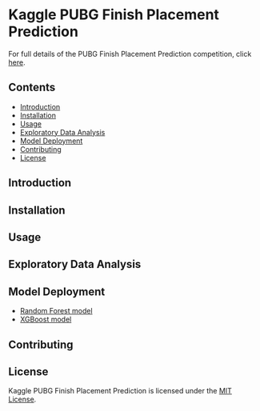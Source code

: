 # Kaggle PUBG Finish Placement Prediction
For full details of the PUBG Finish Placement Prediction competition, click [here](https://www.kaggle.com/c/pubg-finish-placement-prediction).

## Contents
- [Introduction](#Introduction)
- [Installation](#Installation)
- [Usage](#Usage)
- [Exploratory Data Analysis](#Exploratory-Data-Analysis)
- [Model Deployment](#Model-Deployment)
- [Contributing](#Contributing)
- [License](#License)

## Introduction

## Installation

## Usage

## Exploratory Data Analysis

## Model Deployment
- [Random Forest model](./pubg-finish-placement-prediction-rf.ipynb)
- [XGBoost model](./pubg-finish-placement-prediction-xgb.ipynb)

## Contributing

## License
Kaggle PUBG Finish Placement Prediction is licensed under the [MIT License](./LICENSE).
